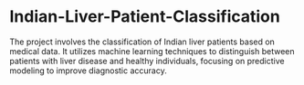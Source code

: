# Indian-Liver-Patient-Classification
The project involves the classification of Indian liver patients based on medical data. It utilizes machine learning techniques to distinguish between patients with liver disease and healthy individuals, focusing on predictive modeling to improve diagnostic accuracy.
